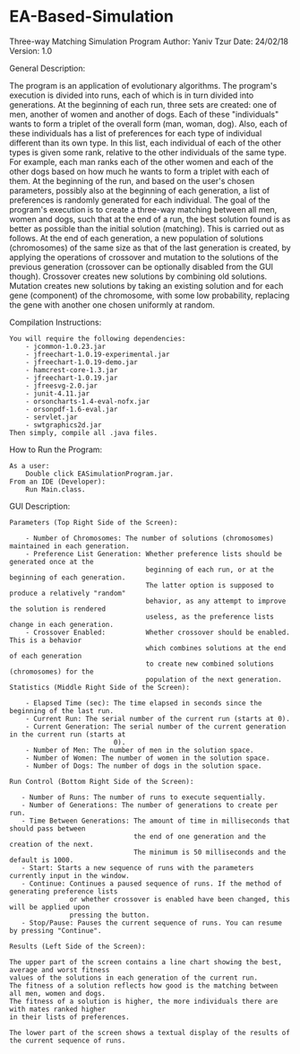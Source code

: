 # EA-Based-Simulation
Three-way Matching Simulation Program
Author: Yaniv Tzur
Date: 24/02/18
Version: 1.0

General Description:

The program is an application of evolutionary algorithms. The program's execution is divided into
runs, each of which is in turn divided into generations.
At the beginning of each run, three sets are created: one of men, another of women and another of dogs.
Each of these "individuals" wants to form a triplet of the overall form (man, woman, dog). 
Also, each of these individuals has a list of preferences for each type of individual different than its own
type. In this list, each individual of each of the other types is given some rank, relative to the
other individuals of the same type. For example, each man ranks each of the other women and each of
the other dogs based on how much he wants to form a triplet with each of them.
At the beginning of the run, and based on the user's chosen parameters, possibly also at the beginning
of each generation, a list of preferences is randomly generated for each individual.
The goal of the program's execution is to create a three-way matching between all men, women and
dogs, such that at the end of a run, the best solution found is as better as possible than the initial
solution (matching).
This is carried out as follows. At the end of each generation, a new population of solutions
(chromosomes) of the same size as that of the last generation is created, by applying the operations
of crossover and mutation to the solutions of the previous generation (crossover can be optionally
disabled from the GUI though). Crossover creates new solutions by combining old solutions. Mutation
creates new solutions by taking an existing solution and for each gene (component) of the chromosome,
with some low probability, replacing the gene with another one chosen uniformly at random.

Compilation Instructions:
        
	You will require the following dependencies:
		- jcommon-1.0.23.jar
		- jfreechart-1.0.19-experimental.jar
		- jfreechart-1.0.19-demo.jar
		- hamcrest-core-1.3.jar
		- jfreechart-1.0.19.jar
		- jfreesvg-2.0.jar
		- junit-4.11.jar
		- orsoncharts-1.4-eval-nofx.jar
		- orsonpdf-1.6-eval.jar
		- servlet.jar
		- swtgraphics2d.jar
	Then simply, compile all .java files. 

How to Run the Program:
	
	As a user:
		Double click EASimulationProgram.jar.
	From an IDE (Developer):
		Run Main.class.

GUI Description:
	
	Parameters (Top Right Side of the Screen):
	
		- Number of Chromosomes: The number of solutions (chromosomes) maintained in each generation.
		- Preference List Generation: Whether preference lists should be generated once at the
                                      beginning of each run, or at the beginning of each generation.
									  The latter option is supposed to produce a relatively "random"
									  behavior, as any attempt to improve the solution is rendered
									  useless, as the preference lists change in each generation.
		- Crossover Enabled:          Whether crossover should be enabled. This is a behavior
									  which combines solutions at the end of each generation
									  to create new combined solutions (chromosomes) for the
									  population of the next generation.
	Statistics (Middle Right Side of the Screen):
		
		- Elapsed Time (sec): The time elapsed in seconds since the beginning of the last run.
		- Current Run: The serial number of the current run (starts at 0).
		- Current Generation: The serial number of the current generation in the current run (starts at
		                      0).
		- Number of Men: The number of men in the solution space.
		- Number of Women: The number of women in the solution space.
	    - Number of Dogs: The number of dogs in the solution space.
	    
	Run Control (Bottom Right Side of the Screen):
	   
	   - Number of Runs: The number of runs to execute sequentially.
	   - Number of Generations: The number of generations to create per run.
	   - Time Between Generations: The amount of time in milliseconds that should pass between
	                               the end of one generation and the creation of the next.
	                               The minimum is 50 milliseconds and the default is 1000.
	   - Start: Starts a new sequence of runs with the parameters currently input in the window.
	   - Continue: Continues a paused sequence of runs. If the method of generating preference lists
	               or whether crossover is enabled have been changed, this will be applied upon
	               pressing the button.
	   - Stop/Pause: Pauses the current sequence of runs. You can resume by pressing "Continue".
	
	Results (Left Side of the Screen):
	
	The upper part of the screen contains a line chart showing the best, average and worst fitness
	values of the solutions in each generation of the current run.
	The fitness of a solution reflects how good is the matching between all men, women and dogs.
	The fitness of a solution is higher, the more individuals there are with mates ranked higher
	in their lists of preferences.
	
	The lower part of the screen shows a textual display of the results of the current sequence of runs.
